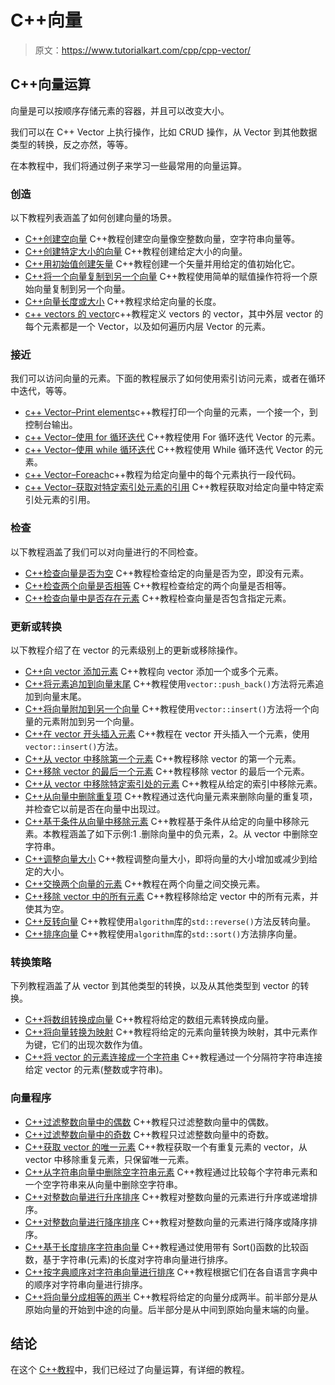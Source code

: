 # C++向量

> 原文：<https://www.tutorialkart.com/cpp/cpp-vector/>

## C++向量运算

向量是可以按顺序存储元素的容器，并且可以改变大小。

我们可以在 C++ Vector 上执行操作，比如 CRUD 操作，从 Vector 到其他数据类型的转换，反之亦然，等等。

在本教程中，我们将通过例子来学习一些最常用的向量运算。

### 创造

以下教程列表涵盖了如何创建向量的场景。

*   [C++创建空向量](https://www.tutorialkart.com/cpp/cpp-create-an-empty-vector/) C++教程创建空向量像空整数向量，空字符串向量等。
*   [C++创建特定大小的向量](https://www.tutorialkart.com/cpp/cpp-create-vector-with-specific-size/) C++教程创建给定大小的向量。
*   [C++用初始值创建矢量](https://www.tutorialkart.com/cpp/cpp-create-vector-with-initial-values/) C++教程创建一个矢量并用给定的值初始化它。
*   [C++将一个向量复制到另一个向量](https://www.tutorialkart.com/cpp/cpp-copy-a-vector/) C++教程使用简单的赋值操作符将一个原始向量复制到另一个向量。
*   [C++向量长度或大小](https://www.tutorialkart.com/cpp/cpp-vector-size/) C++教程求给定向量的长度。
*   [c++ vectors 的 vector](https://www.tutorialkart.com/cpp/cpp-vector-of-vectors/)c++教程定义 vectors 的 vector，其中外层 vector 的每个元素都是一个 Vector，以及如何遍历内层 Vector 的元素。

### 接近

我们可以访问向量的元素。下面的教程展示了如何使用索引访问元素，或者在循环中迭代，等等。

*   [c++ Vector–Print elements](https://www.tutorialkart.com/cpp/cpp-print-vector/)c++教程打印一个向量的元素，一个接一个，到控制台输出。
*   [c++ Vector–使用 for 循环迭代](https://www.tutorialkart.com/cpp/cpp-vector-for-loop/) C++教程使用 For 循环迭代 Vector 的元素。
*   [c++ Vector–使用 while 循环迭代](https://www.tutorialkart.com/cpp/cpp-vector-while-loop/) C++教程使用 While 循环迭代 Vector 的元素。
*   [c++ Vector–Foreach](https://www.tutorialkart.com/cpp/cpp-vector-for-each-element/)c++教程为给定向量中的每个元素执行一段代码。
*   [c++ Vector–获取对特定索引处元素的引用](https://www.tutorialkart.com/cpp/cpp-vector-at/) C++教程获取对给定向量中特定索引处元素的引用。

### 检查

以下教程涵盖了我们可以对向量进行的不同检查。

*   [C++检查向量是否为空](https://www.tutorialkart.com/cpp/cpp-vector-empty/) C++教程检查给定的向量是否为空，即没有元素。
*   [C++检查两个向量是否相等](https://www.tutorialkart.com/cpp/cpp-check-if-vectors-are-equal/) C++教程检查给定的两个向量是否相等。
*   [C++检查向量中是否存在元素](https://www.tutorialkart.com/cpp/cpp-check-if-vector-contains-specified-element/) C++教程检查向量是否包含指定元素。

### 更新或转换

以下教程介绍了在 vector 的元素级别上的更新或移除操作。

*   [C++向 vector 添加元素](https://www.tutorialkart.com/cpp/cpp-vector-push_back/) C++教程向 vector 添加一个或多个元素。
*   [C++将元素追加到向量末尾](https://www.tutorialkart.com/cpp/cpp-append-element-at-end-of-vector/) C++教程使用`vector::push_back()`方法将元素追加到向量末尾。
*   [C++将向量附加到另一个向量](https://www.tutorialkart.com/cpp/cpp-append-vector-to-another-vector/) C++教程使用`vector::insert()`方法将一个向量的元素附加到另一个向量。
*   [C++在 vector 开头插入元素](https://www.tutorialkart.com/cpp/cpp-insert-element-at-beginning-of-vector/) C++教程在 vector 开头插入一个元素，使用`vector::insert()`方法。
*   [C++从 vector 中移除第一个元素](https://www.tutorialkart.com/cpp/cpp-vector-remove-first-element/) C++教程移除 vector 的第一个元素。
*   [C++移除 vector 的最后一个元素](https://www.tutorialkart.com/cpp/cpp-vector-pop_back/) C++教程移除 vector 的最后一个元素。
*   [C++从 vector 中移除特定索引处的元素](https://www.tutorialkart.com/cpp/cpp-vector-erase/) C++教程从给定的索引中移除元素。
*   [C++从向量中删除重复项](https://www.tutorialkart.com/cpp/cpp-remove-duplicate-elements-in-a-vector/) C++教程通过迭代向量元素来删除向量的重复项，并检查它以前是否在向量中出现过。
*   [C++基于条件从向量中移除元素](https://www.tutorialkart.com/cpp/cpp-remove-elements-from-vector-based-on-condition/) C++教程基于条件从给定的向量中移除元素。本教程涵盖了如下示例:1 .删除向量中的负元素，2。从 vector 中删除空字符串。
*   [C++调整向量大小](https://www.tutorialkart.com/cpp/cpp-vector-resize/) C++教程调整向量大小，即将向量的大小增加或减少到给定的大小。
*   [C++交换两个向量的元素](https://www.tutorialkart.com/cpp/cpp-vector-swap/) C++教程在两个向量之间交换元素。
*   [C++移除 vector 中的所有元素](https://www.tutorialkart.com/cpp/cpp-vector-clear/) C++教程移除给定 vector 中的所有元素，并使其为空。
*   [C++反转向量](https://www.tutorialkart.com/cpp/cpp-reverse-vector/) C++教程使用`algorithm`库的`std::reverse()`方法反转向量。
*   [C++排序向量](https://www.tutorialkart.com/cpp/cpp-sort-vector/) C++教程使用`algorithm`库的`std::sort()`方法排序向量。

### 转换策略

下列教程涵盖了从 vector 到其他类型的转换，以及从其他类型到 vector 的转换。

*   [C++将数组转换成向量](https://www.tutorialkart.com/cpp/cpp-convert-array-to-vector/) C++教程将给定的数组元素转换成向量。
*   [C++将向量转换为映射](https://www.tutorialkart.com/cpp/cpp-convert-vector-to-map/) C++教程将给定的元素向量转换为映射，其中元素作为键，它们的出现次数作为值。
*   [C++将 vector 的元素连接成一个字符串](https://www.tutorialkart.com/cpp/cpp-join-elements-of-vector-into-a-string/) C++教程通过一个分隔符字符串连接给定 vector 的元素(整数或字符串)。

### 向量程序

*   [C++过滤整数向量中的偶数](https://www.tutorialkart.com/cpp/cpp-filter-even-numbers-in-integer-vector/) C++教程只过滤整数向量中的偶数。
*   [C++过滤整数向量中的奇数](https://www.tutorialkart.com/cpp/cpp-filter-odd-numbers-in-integer-vector/) C++教程只过滤整数向量中的奇数。
*   [C++获取 vector 的唯一元素](https://www.tutorialkart.com/cpp/cpp-get-unique-elements-of-a-vector/) C++教程获取一个有重复元素的 vector，从 vector 中移除重复元素，只保留唯一元素。
*   [C++从字符串向量中删除空字符串元素](https://www.tutorialkart.com/cpp/cpp-remove-empty-string-elements-from-vector/) C++教程通过比较每个字符串元素和一个空字符串来从向量中删除空字符串。
*   [C++对整数向量进行升序排序](https://www.tutorialkart.com/cpp/cpp-sort-integer-vector-in-ascending-order/) C++教程对整数向量的元素进行升序或递增排序。
*   [C++对整数向量进行降序排序](https://www.tutorialkart.com/cpp/cpp-sort-integer-vector-in-descending-order/) C++教程对整数向量的元素进行降序或降序排序。
*   [C++基于长度排序字符串向量](https://www.tutorialkart.com/cpp/cpp-sort-string-vector-based-on-string-length/) C++教程通过使用带有 Sort()函数的比较函数，基于字符串(元素)的长度对字符串向量进行排序。
*   [C++按字典顺序对字符串向量进行排序](https://www.tutorialkart.com/cpp/cpp-sort-string-vector-lexicographically/) C++教程根据它们在各自语言字典中的顺序对字符串向量进行排序。
*   [C++将向量分成相等的两半](https://www.tutorialkart.com/cpp/cpp-split-vector-into-two-halves/) C++教程将给定的向量分成两半。前半部分是从原始向量的开始到中途的向量。后半部分是从中间到原始向量末端的向量。

## 结论

在这个 [C++教程](https://www.tutorialkart.com/cpp/)中，我们已经过了向量运算，有详细的教程。